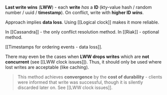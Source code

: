 **Last write wins** (**LWW**) - each **write** *has* a **ID** 
(kty-value hash / random number / uuid / **timestamp**). 
On conflict, write with **higher ID** ***wins***. 

Approach implies **data loss**.
Using [[Logical clock]] makes it more reliable.

In [[Cassandra]] - the only conflict resolution method.
In [[Riak]] - optional method.

[[Timestamps for ordering events - data loss]].

There may even be the cases when **LWW drops writes** which are **not concurrent** (see [[LWW clock issues]]). Thus, it should only be used where lost writes are acceptable (like caching).

> This method achieves **convergence** by the **cost of durability** - clients were informed that write was successful, though it is silently discarded later on. See [[LWW clock issues]].